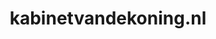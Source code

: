 ---
layout: post
title:  "kabinetvandekoning.nl"
internal_url:  "/data/kabinetvandekoning.nl.html"
categories: dutchgov
---